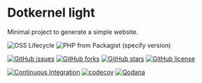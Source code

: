 # Dotkernel light

Minimal project to generate a simple website.

![OSS Lifecycle](https://img.shields.io/osslifecycle/dotkernel/light)
![PHP from Packagist (specify version)](https://img.shields.io/packagist/php-v/dotkernel/light/1.0.0)

[![GitHub issues](https://img.shields.io/github/issues/dotkernel/light)](https://github.com/dotkernel/light/issues)
[![GitHub forks](https://img.shields.io/github/forks/dotkernel/light)](https://github.com/dotkernel/light/network)
[![GitHub stars](https://img.shields.io/github/stars/dotkernel/light)](https://github.com/dotkernel/light/stargazers)
[![GitHub license](https://img.shields.io/github/license/dotkernel/light)](https://github.com/dotkernel/light/blob/1.0/LICENSE.md)

[![Continuous Integration](https://github.com/dotkernel/light/actions/workflows/continuous-integration.yml/badge.svg?branch=1.0)](https://github.com/dotkernel/light/actions/workflows/continuous-integration.yml)
[![codecov](https://codecov.io/gh/dotkernel/light/graph/badge.svg?token=UpVJ5ELvfZ)](https://codecov.io/gh/dotkernel/light)
[![Qodana](https://github.com/dotkernel/light/actions/workflows/qodana_code_quality.yml/badge.svg)](https://github.com/dotkernel/light/actions/workflows/qodana_code_quality.yml)
